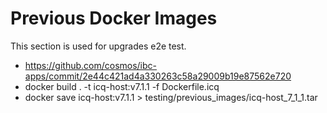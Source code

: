 # Previous Docker Images

This section is used for upgrades e2e test.

- <https://github.com/cosmos/ibc-apps/commit/2e44c421ad4a330263c58a29009b19e87562e720>
- docker build . -t icq-host:v7.1.1 -f Dockerfile.icq
- docker save icq-host:v7.1.1 > testing/previous_images/icq-host_7_1_1.tar
